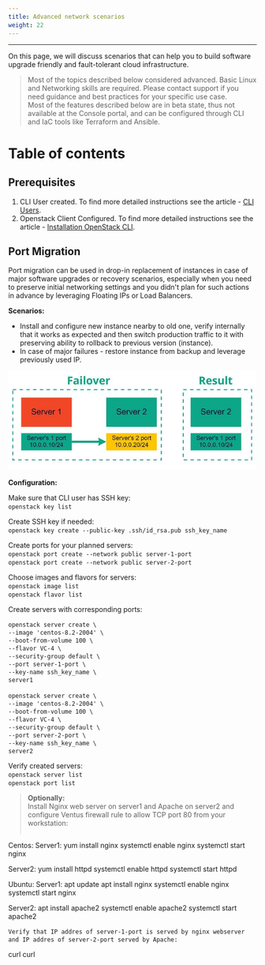 ```yaml
---
title: Advanced network scenarios
weight: 22
---
```

___
On this page, we will discuss scenarios that can help you to build software upgrade friendly and fault-tolerant cloud infrastructure.

>Most of the topics described below considered advanced. Basic Linux and Networking skills are required. Please contact support if you need guidance and best practices for your specific use case.   
Most of the features described below are in beta state, thus not available at the Console portal, and can be configured through CLI and IaC tools like Terraform and Ansible.

# Table of contents


## Prerequisites
1. CLI User created. To find more detailed instructions see the article - [CLI Users]().
2. Openstack Client Configured. To find more detailed instructions see the article - [Installation OpenStack CLI]().

## Port Migration
Port migration can be used in drop-in replacement of instances in case of major software upgrades or recovery scenarios, especially when you need to preserve initial networking settings and you didn't plan for such actions in advance by leveraging Floating IPs or Load Balancers. 

**Scenarios:**
* Install and configure new instance nearby to old one, verify internally that it works as expected and then switch production traffic to it with preserving ability to rollback to previous version (instance).
* In case of major failures - restore instance from backup and leverage previously used IP.

![](../assets/images/adv/12.png?classes=border,shadow) 

**Configuration:**

Make sure that CLI user has SSH key:   
`openstack key list`  

Create SSH key if needed:  
`openstack key create --public-key .ssh/id_rsa.pub ssh_key_name`  

Create ports for your planned servers:  
`openstack port create --network public server-1-port`   
`openstack port create --network public server-2-port`   

Choose images and flavors for servers:    
`openstack image list`  
`openstack flavor list`  

Create servers with corresponding ports:  
```
openstack server create \
--image 'centos-8.2-2004' \
--boot-from-volume 100 \
--flavor VC-4 \
--security-group default \
--port server-1-port \
--key-name ssh_key_name \
server1

openstack server create \
--image 'centos-8.2-2004' \
--boot-from-volume 100 \
--flavor VC-4 \
--security-group default \
--port server-2-port \
--key-name ssh_key_name \
server2
```

Verify created servers:  
`openstack server list`  
`openstack port list`  

>**Optionally:**  
Install Nginx web server on server1 and Apache on server2 and configure Ventus firewall rule to allow TCP port 80 from your workstation:
>```
Centos: 
Server1:
yum install nginx
systemctl enable nginx
systemctl start nginx

Server2: 
yum install httpd
systemctl enable httpd
systemctl start httpd

Ubuntu: 
Server1:
apt update
apt install nginx
systemctl enable nginx
systemctl start nginx

Server2: 
apt install apache2
systemctl enable apache2
systemctl start apache2
```  
Verify that IP addres of server-1-port is served by nginx webserver and IP addres of server-2-port served by Apache: 
```
curl <IP addres of server-1-port>
curl <IP addres of server-2-port>
```



